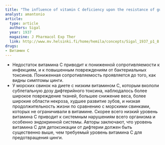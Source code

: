 ```yaml
---
title: "The influence of vitamin C deficiency upon the resistance of guinea pigs to diphtheria toxin glucose tolerance"
analyst: amantonio
article:
  type: article
  authors: Sigal
  year: 1937
  magazine: J Pharmacol Exp Ther
  link: http://www.mv.helsinki.fi/home/hemila/concepts/Sigal_1937_p1_8.pdf
drugs:
- Витамин C
---
```


- Недостаток витамина С приводит к пониженной сопротивляемости к инфекциям, и к повышенным повреждениям от бактериальных токсинов. Пониженная сопротивляемость проявляется до того, как видны симптомы цинги.
- У морских свинок на диете с низким витамином С, которым вкололи сублетальную дозу дифтерийного токсина, наблюдалось более широкое повреждение тканей, большее снижение веса, более широкие области некроза, худшее развитие зубов, и низкая продолжительность жизни по сравнению с морскими свинками, которых не ограничивали в витамине.
Скорее всего низкий уровень витамина С приводит к системным нарушениям всего организма и особенно эндокринной системы.
Авторы заключают, что уровень витамина С для детоксикации от дифтерии должен быть существенно выше, чем требуемый уровень витамина С для предотвращения цинги.

